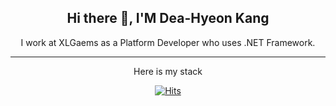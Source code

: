 
## <center>Hi there 👋, I'M Dea-Hyeon Kang</center>

<div align=center>
I work at XLGaems as a Platform Developer who uses .NET Framework.
</div>


---


<div align=center>
Here is my stack



[![Hits](https://hits.seeyoufarm.com/api/count/incr/badge.svg?url=https%3A%2F%2Fgithub.com%2Fhyolog%2Fhit-counter&count_bg=%2379C83D&title_bg=%23555555&icon=&icon_color=%23E7E7E7&title=hits&edge_flat=false)](https://hits.seeyoufarm.com)
</div>
